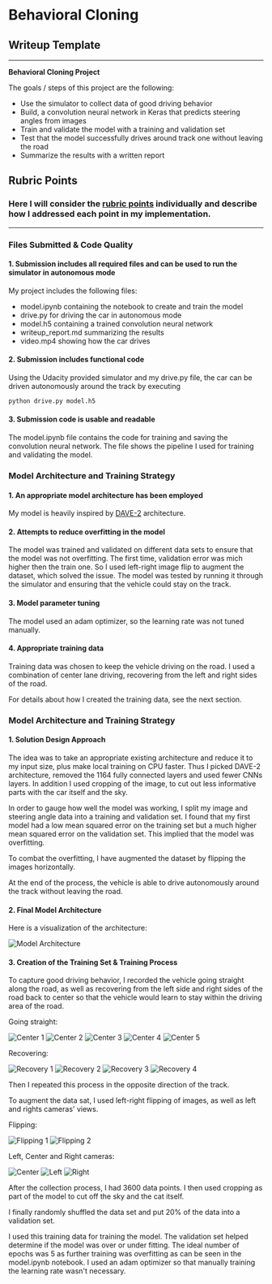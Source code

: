# **Behavioral Cloning** 

## Writeup Template
---

**Behavioral Cloning Project**

The goals / steps of this project are the following:
* Use the simulator to collect data of good driving behavior
* Build, a convolution neural network in Keras that predicts steering angles from images
* Train and validate the model with a training and validation set
* Test that the model successfully drives around track one without leaving the road
* Summarize the results with a written report


[//]: # (Image References)

[model_plot]: ./model_plot.png "Model Architecture"
[recovery_1]: ./examples/recovery_1.jpg "Recovery 1"
[recovery_2]: ./examples/recovery_2.jpg "Recovery 2"
[recovery_3]: ./examples/recovery_3.jpg "Recovery 3"
[recovery_4]: ./examples/recovery_4.jpg "Recovery 4"
[center_1]: ./examples/center_1.jpg ""
[center_2]: ./examples/center_2.jpg ""
[center_3]: ./examples/center_3.jpg ""
[center_4]: ./examples/center_4.jpg ""
[center_5]: ./examples/center_5.jpg ""
[flipping_1]: ./examples/flipping_1.jpg ""
[flipping_2]: ./examples/flipping_2.jpg ""
[center]: ./examples/center.jpg ""
[left]: ./examples/left.jpg ""
[right]: ./examples/right.jpg ""

## Rubric Points
### Here I will consider the [rubric points](https://review.udacity.com/#!/rubrics/432/view) individually and describe how I addressed each point in my implementation.

---
### Files Submitted & Code Quality

#### 1. Submission includes all required files and can be used to run the simulator in autonomous mode

My project includes the following files:
* model.ipynb containing the notebook to create and train the model
* drive.py for driving the car in autonomous mode
* model.h5 containing a trained convolution neural network 
* writeup_report.md summarizing the results
* video.mp4 showing how the car drives

#### 2. Submission includes functional code
Using the Udacity provided simulator and my drive.py file, the car can be driven autonomously around the track by executing 
```sh
python drive.py model.h5
```

#### 3. Submission code is usable and readable

The model.ipynb file contains the code for training and saving the convolution neural network. The file shows the pipeline I used for training and validating the model.

### Model Architecture and Training Strategy

#### 1. An appropriate model architecture has been employed

My model is heavily inspired by [DAVE-2](https://devblogs.nvidia.com/deep-learning-self-driving-cars/) architecture.

#### 2. Attempts to reduce overfitting in the model

The model was trained and validated on different data sets to ensure that the model was not overfitting. The first time, validation error was mich higher then the train one. So I used left-right image flip to augment the dataset, which solved the issue.
The model was tested by running it through the simulator and ensuring that the vehicle could stay on the track.

#### 3. Model parameter tuning

The model used an adam optimizer, so the learning rate was not tuned manually.

#### 4. Appropriate training data

Training data was chosen to keep the vehicle driving on the road. I used a combination of center lane driving, recovering from the left and right sides of the road.

For details about how I created the training data, see the next section.

### Model Architecture and Training Strategy

#### 1. Solution Design Approach

The idea was to take an appropriate existing architecture and reduce it to my input size, plus make local training on CPU faster.
Thus I picked DAVE-2 architecture, removed the 1164 fully connected layers and used fewer CNNs layers. In addition I used cropping of the image, to cut out less informative parts with the car itself and the sky.

In order to gauge how well the model was working, I split my image and steering angle data into a training and validation set. I found that my first model had a low mean squared error on the training set but a much higher mean squared error on the validation set. This implied that the model was overfitting.

To combat the overfitting, I have augmented the dataset by flipping the images horizontally.

At the end of the process, the vehicle is able to drive autonomously around the track without leaving the road.

#### 2. Final Model Architecture

Here is a visualization of the architecture:

![Model Architecture][model_plot]

#### 3. Creation of the Training Set & Training Process
To capture good driving behavior, I recorded the vehicle going straight along the road, as well as recovering from the left side and right sides of the road back to center so that the vehicle would learn to stay within the driving area of the road.

Going straight:

![Center 1][center_1]
![Center 2][center_2]
![Center 3][center_3]
![Center 4][center_4]
![Center 5][center_5]

Recovering:

![Recovery 1][recovery_1]
![Recovery 2][recovery_2]
![Recovery 3][recovery_3]
![Recovery 4][recovery_4]

Then I repeated this process in the opposite direction of the track.

To augment the data sat, I used left-right flipping of images, as well as left and rights cameras' views.

Flipping:

![Flipping 1][flipping_1]
![Flipping 2][flipping_2]

Left, Center and Right cameras:

![Center][center]
![Left][left]
![Right][right]

After the collection process, I had 3600 data points. I then used cropping as part of the model to cut off the sky and the cat itself.

I finally randomly shuffled the data set and put 20% of the data into a validation set.

I used this training data for training the model. The validation set helped determine if the model was over or under fitting. The ideal number of epochs was 5 as further training was overfitting as can be seen in the model.ipynb notebook. I used an adam optimizer so that manually training the learning rate wasn't necessary.

